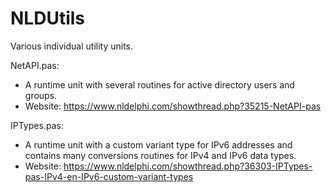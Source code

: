 # NLDUtils
Various individual utility units.

NetAPI.pas:
- A runtime unit with several routines for active directory users and groups.
- Website: https://www.nldelphi.com/showthread.php?35215-NetAPI-pas

IPTypes.pas:
- A runtime unit with a custom variant type for IPv6 addresses and contains many conversions routines for IPv4 and IPv6 data types.
- Website: https://www.nldelphi.com/showthread.php?36303-IPTypes-pas-IPv4-en-IPv6-custom-variant-types
